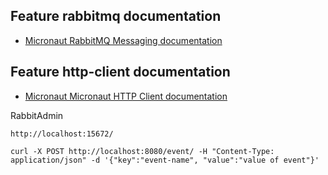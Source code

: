 ## Feature rabbitmq documentation

- [Micronaut RabbitMQ Messaging documentation](https://micronaut-projects.github.io/micronaut-rabbitmq/latest/guide/index.html)

## Feature http-client documentation

- [Micronaut Micronaut HTTP Client documentation](https://docs.micronaut.io/latest/guide/index.html#httpClient)


RabbitAdmin

```
http://localhost:15672/

```

```
curl -X POST http://localhost:8080/event/ -H "Content-Type: application/json" -d '{"key":"event-name", "value":"value of event"}'
```


